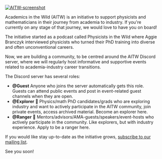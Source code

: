 [![AITW-screenshot](https://github.com/abranczyk/academicsinthewild/assets/41384600/cae4e3fc-5514-422f-a5a9-6b5919045f95)]([https://www.example.com](https://github.com/abranczyk/academicsinthewild))

Academics in the Wild (AITW) is an initiative to support physicists and mathematicians in their journey from academia to industry. If you're currently on any stage of that journey, we would love to have you on board!

The initiative started as a podcast called Physicists in the Wild where Aggie Branczyk interviewed physicists who turned their PhD training into diverse and often unconventional careers.

Now, we are building a community, to be centred around the AITW Discord server, where we will regularly host informative and supportive events related to academia-industry career transitions.

The Discord server has several roles:
- **@Guest** Anyone who joins the server automatically gets this role. Guests can attend public events and post in event-related guest channels when they are open. 
- **@Explorer** 🧭 Physics/math PhD candidates/grads who are exploring industry and want to actively participate in the AITW community, join private events, access archived material. Become an explorer here. 
- **@Ranger** 🤠 Mentors/advisors/AMA-guests/speakers/event-hosts who actively participate in the community. Like explorers, but with industry experience. Apply to be a ranger here.

If you would like stay up-to-date as the initiative grows, [subscribe to our mailing list](https://forms.academicsinthewild.com/subscribe). 

See you soon!
